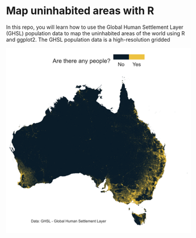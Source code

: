 # Map uninhabited areas with R
In this repo, you will learn how to use the Global Human Settlement Layer (GHSL) population data to map the uninhabited areas of the world using R and ggplot2. The GHSL population data is a high-resolution gridded 

![alt text](https://github.com/milos-agathon//map-uninhabited-areas/blob/main/australia_population.png?raw=true)
